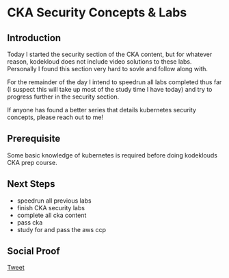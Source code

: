 
# CKA Security Concepts & Labs

## Introduction

Today I started the security section of the CKA content, but for whatever reason, kodekloud does not include video solutions to these labs. Personally I found this section very hard to sovle and follow along with. 

For the remainder of the day I intend to speedrun all labs completed thus far (I suspect this will take up most of the study time I have today) and try to progress further in the security section. 

If anyone has found a better series that details kubernetes security concepts, please reach out to me! 

## Prerequisite

Some basic knowledge of kubernetes is required before doing kodeklouds CKA prep course.

## Next Steps

- speedrun all previous labs
- finish CKA security labs
- complete all cka content
- pass cka
- study for and pass the aws ccp

## Social Proof

[Tweet](https://twitter.com/lrnallday/status/1332291708227366912)
